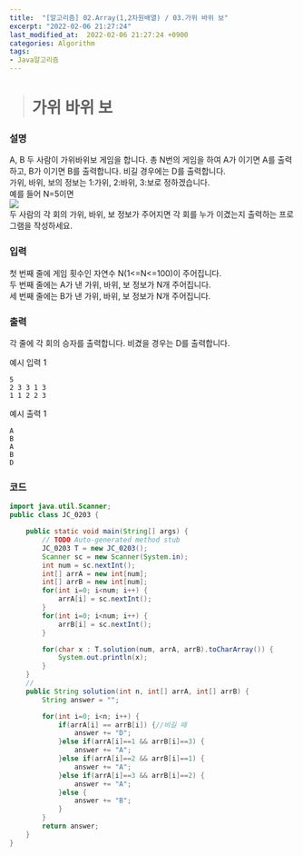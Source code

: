 ```yaml
---
title:  "[알고리즘] 02.Array(1,2차원배열) / 03.가위 바위 보"
excerpt: "2022-02-06 21:27:24"
last_modified_at:  2022-02-06 21:27:24 +0900
categories: Algorithm
tags:
- Java알고리즘
---
```


># 가위 바위 보  

### 설명  

A, B 두 사람이 가위바위보 게임을 합니다. 총 N번의 게임을 하여 A가 이기면 A를 출력하고, B가 이기면 B를 출력합니다. 비길 경우에는 D를 출력합니다.  
가위, 바위, 보의 정보는 1:가위, 2:바위, 3:보로 정하겠습니다.  
예를 들어 N=5이면  
![](https://cote.inflearn.com/public/upload/a48402588b.jpg)  
두 사람의 각 회의 가위, 바위, 보 정보가 주어지면 각 회를 누가 이겼는지 출력하는 프로그램을 작성하세요.  


### 입력  

첫 번째 줄에 게임 횟수인 자연수 N(1<=N<=100)이 주어집니다.  
두 번째 줄에는 A가 낸 가위, 바위, 보 정보가 N개 주어집니다.  
세 번째 줄에는 B가 낸 가위, 바위, 보 정보가 N개 주어집니다.  


### 출력  

각 줄에 각 회의 승자를 출력합니다. 비겼을 경우는 D를 출력합니다.   


예시 입력 1   
```
5
2 3 3 1 3
1 1 2 2 3
```
예시 출력 1  
```
A
B
A
B
D
```


### 코드  

```java
import java.util.Scanner;
public class JC_0203 {

	public static void main(String[] args) {
		// TODO Auto-generated method stub
		JC_0203 T = new JC_0203();
		Scanner sc = new Scanner(System.in);
		int num = sc.nextInt();
		int[] arrA = new int[num];
		int[] arrB = new int[num];
		for(int i=0; i<num; i++) {
			arrA[i] = sc.nextInt();
		}
		for(int i=0; i<num; i++) {
			arrB[i] = sc.nextInt();
		}

		for(char x : T.solution(num, arrA, arrB).toCharArray()) {
			System.out.println(x);
		}
	}
	//
	public String solution(int n, int[] arrA, int[] arrB) {
		String answer = "";

		for(int i=0; i<n; i++) {
			if(arrA[i] == arrB[i]) {//비길 때
				answer += "D";
			}else if(arrA[i]==1 && arrB[i]==3) {
				answer += "A";
			}else if(arrA[i]==2 && arrB[i]==1) {
				answer += "A";
			}else if(arrA[i]==3 && arrB[i]==2) {
				answer += "A";
			}else {
				answer += "B";
			}
		}
		return answer;
	}
}


```
